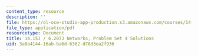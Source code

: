 ```yaml
---
content_type: resource
description: ''
file: https://ol-ocw-studio-app-production.s3.amazonaws.com/courses/14-15j-networks-spring-2018/3a0a414416abba6d6362d78d3ea2f936_MIT14_15JS18_sol4.pdf
file_type: application/pdf
resourcetype: Document
title: 14.15J / 6.207J Networks, Problem Set 4 Solutions
uid: 3a0a4144-16ab-ba6d-6362-d78d3ea2f936
---
```

